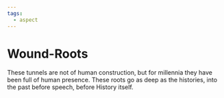 ```yaml
---
tags:
  - aspect
---
```

# Wound-Roots
These tunnels are not of human construction, but for millennia they have been full of human presence. These roots go as deep as the histories, into the past before speech, before History itself.